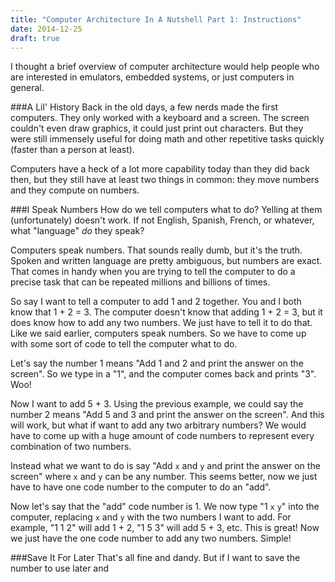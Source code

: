 ```yaml
---
title: "Computer Architecture In A Nutshell Part 1: Instructions"
date: 2014-12-25
draft: true
---
```


I thought a brief overview of computer architecture would help people who are interested in emulators, embedded systems, or just computers in general.

###A Lil' History
Back in the old days, a few nerds made the first computers. They only worked with a keyboard and a screen. The screen couldn't even draw graphics, it could just print out characters. But they were still immensely useful for doing math and other repetitive tasks quickly (faster than a person at least).

Computers have a heck of a lot more capability today than they did back then, but they still have at least two things in common: they move numbers and they compute on numbers.

###I Speak Numbers
How do we tell computers what to do? Yelling at them (unfortunately) doesn't work. If not English, Spanish, French, or whatever, what "language" *do* they speak?

Computers speak numbers. That sounds really dumb, but it's the truth. Spoken and written language are pretty ambiguous, but numbers are exact. That comes in handy when you are trying to tell the computer to do a precise task that can be repeated millions and billions of times.

So say I want to tell a computer to add 1 and 2 together. You and I both know that 1 + 2 = 3. The computer doesn't know that adding 1 + 2 = 3, but it does know how to add any two numbers. We just have to tell it to do that. Like we said earlier, computers speak numbers. So we have to come up with some sort of code to tell the computer what to do.

Let's say the number 1 means "Add 1 and 2 and print the answer on the screen". So we type in a "1", and the computer comes back and prints "3". Woo!

Now I want to add 5 + 3. Using the previous example, we could say the number 2 means "Add 5 and 3 and print the answer on the screen". And this will work, but what if want to add any two arbitrary numbers? We would have to come up with a huge amount of code numbers to represent every combination of two numbers.

Instead what we want to do is say "Add `x` and `y` and print the answer on the screen" where `x` and `y` can be any number. This seems better, now we just have to have one code number to the computer to do an "add".

Now let's say that the "add" code number is 1. We now type "1 `x` `y`" into the computer, replacing `x` and `y` with the two numbers I want to add. For example, "1 1 2" will add 1 + 2, "1 5 3" will add 5 + 3, etc. This is great! Now we just have the one code number to add any two numbers. Simple!

###Save It For Later
That's all fine and dandy. But if I want to save the number to use later and
